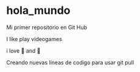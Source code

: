 # hola_mundo

Mi primer repositorio en Git Hub

I like play videogames

i love 🍕 and 🍔

Creando nuevas líneas de codigo para usar git pull
